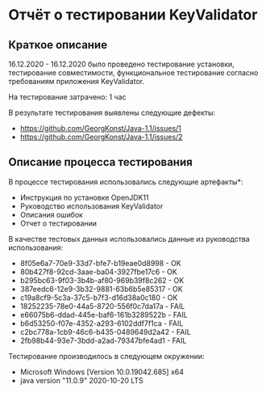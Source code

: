 # Отчёт о тестировании KeyValidator

## Краткое описание

16.12.2020 - 16.12.2020 было проведено тестирование установки, тестирование совместимости, функциональное тестирование согласно требованиям приложения KeyValidator.

На тестирование затрачено: 1 час

В результате тестирования выявлены следующие дефекты:
* https://github.com/GeorgKonst/Java-1.1/issues/1
* https://github.com/GeorgKonst/Java-1.1/issues/2

## Описание процесса тестирования

В процессе тестирования использовались следующие артефакты*:
* Инструкция по установке OpenJDK11
* Руководство использования KeyValidator
* Описания ошибок
* Отчет о тестировании

В качестве тестовых данных использовались данные из руководства использования:

* 8f05e6a7-70e9-33d7-bfe7-b19eae0d8998 - OK
* 80b427f8-92cd-3aae-ba04-3927fbe17c6 - OK
* b295bc63-9f03-3b4b-af80-969b39f8c262 - OK
* 387eedc6-12e9-3b32-9881-63b6b5e85317 - OK
* c19a8cf9-5c3a-37c5-b7f3-d16d38a0c180 - OK
* 18252235-78e0-44a5-8720-556f0c7da17a - FAIL
* e66075b6-ddad-445e-baf6-161b3289522b - FAIL
* b6d53250-f07e-4352-a293-6102ddf7f1ca - FAIL
* c2bc778a-1cb9-46c6-b435-0489649d2a42 - FAIL
* 2fb98b44-93e7-3bdd-a2ad-79347bfe4ad1 - FAIL

Тестирование производилось в следующем окружении:
* Microsoft Windows [Version 10.0.19042.685] x64
* java version "11.0.9" 2020-10-20 LTS
